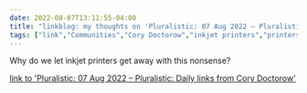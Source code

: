 ---date: 2022-08-07T13:11:55-04:00title: "linkblog: my thoughts on 'Pluralistic: 07 Aug 2022 – Pluralistic: Daily links from Cory Doctorow'"tags: ["link","Communities","Cory Doctorow","inkjet printers","printers","Epson","razor and blades"]---Why do we let inkjet printers get away with this nonsense? [link to 'Pluralistic: 07 Aug 2022 – Pluralistic: Daily links from Cory Doctorow'](https://pluralistic.net/2022/08/07/inky-wretches/)